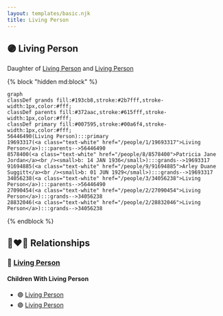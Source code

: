 ```yaml
---
layout: templates/basic.njk
title: Living Person
---
```

## 🟣 Living Person

Daughter of [Living Person](/people/3/34056238) and [Living Person](/people/1/19693317)

{% block "hidden md:block" %}
```mermaid
graph
classDef grands fill:#193cb8,stroke:#2b7fff,stroke-width:1px,color:#fff;
classDef parents fill:#372aac,stroke:#615fff,stroke-width:1px,color:#fff;
classDef primary fill:#007595,stroke:#00a6f4,stroke-width:1px,color:#fff;
56446490(Living Person):::primary
19693317(<a class="text-white" href="/people/1/19693317">Living Person</a>):::parents-->56446490
8578400(<a class="text-white" href="/people/8/8578400">Patricia Jane Jordan</a><br /><small>b: 14 JAN 1936</small>):::grands-->19693317
91694885(<a class="text-white" href="/people/9/91694885">Arley Duane Suggitt</a><br /><small>b: 01 JUN 1929</small>):::grands-->19693317
34056238(<a class="text-white" href="/people/3/34056238">Living Person</a>):::parents-->56446490
27090454(<a class="text-white" href="/people/2/27090454">Living Person</a>):::grands-->34056238
28832046(<a class="text-white" href="/people/2/28832046">Living Person</a>):::grands-->34056238
```
{% endblock %}

## 👩‍❤️‍👨 Relationships

### 🔵 [Living Person](/people/4/4287670)

#### Children With Living Person
* 🟣 [Living Person](/people/7/70456546)
* 🟣 [Living Person](/people/7/71737208)